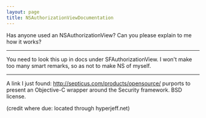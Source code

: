 ```yaml
---
layout: page
title: NSAuthorizationViewDocumentation
---
```


Has anyone used an NSAuthorizationView? Can you please explain to me how it works?

----

You need to look this up in docs under SFAuthorizationView. I won't make too many smart remarks, so as not to make NS of myself.

----

A link I just found: http://septicus.com/products/opensource/ purports to present an Objective-C wrapper around the Security framework.
BSD license.

(credit where due: located through hyperjeff.net)

